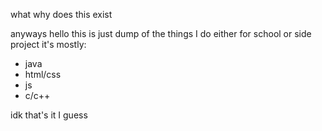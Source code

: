 what why does this exist

anyways hello this is just dump of the things I do either for school or side project
it's mostly:
- java
- html/css
- js
- c/c++

idk that's it I guess
